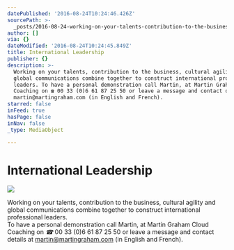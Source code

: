 ```yaml
---
datePublished: '2016-08-24T10:24:46.426Z'
sourcePath: >-
  _posts/2016-08-24-working-on-your-talents-contribution-to-the-business-cultu.md
author: []
via: {}
dateModified: '2016-08-24T10:24:45.849Z'
title: International Leadership
publisher: {}
description: >-
  Working on your talents, contribution to the business, cultural agility and
  global communications combine together to construct international professional
  leaders. To have a personal demonstration call Martin, at Martin Graham Cloud
  Coaching on ☎ 00 33 (0)6 61 87 25 50 or leave a message and contact details at
  martin@martingraham.com (in English and French). 
starred: false
inFeed: true
hasPage: false
inNav: false
_type: MediaObject

---
```

# International Leadership
![](https://the-grid-user-content.s3-us-west-2.amazonaws.com/69e318ad-cb6b-4307-bfe3-30338c5a38d4.png)

Working on your talents, contribution to the business, cultural agility and global communications combine together to construct international professional leaders.  
To have a personal demonstration call Martin, at Martin Graham Cloud Coaching on _☎_ 00 33 (0)6 61 87 25 50 or leave a message and contact details at martin@martingraham.com (in English and French).